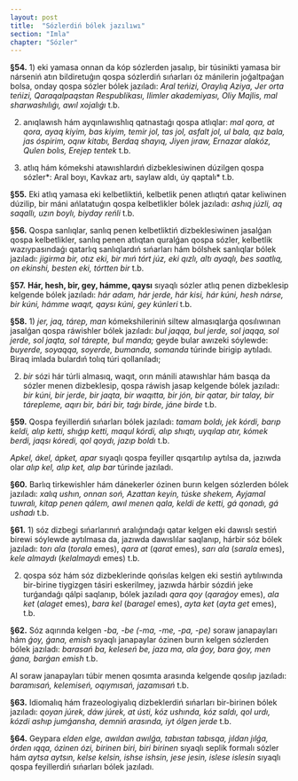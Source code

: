 ```yaml
---
layout: post
title:  "Sózlerdiń bólek jazılıwı"
section: "Imla"
chapter: "Sózler"
---
```


**§54.** 1) eki yamasa onnan da kóp sózlerden jasalıp, bir túsinikti yamasa bir nárseniń atın bildiretuǵın qospa sózlerdiń sıńarları óz mánilerin joǵaltpaǵan bolsa, onday qospa sózler bólek jazıladı: *Aral teńizi, Oraylıq Aziya, Jer orta teńizi, Qaraqalpaqstan Respublikası, Ilimler akademiyası, Oliy Majlis, mal sharwashılıǵı, awıl xojalıǵı* t.b.  

2) anıqlawısh hám ayqınlawıshlıq qatnastaǵı qospa atlıqlar: *mal qora, at qora, ayaq kiyim, bas kiyim, temir jol, tas jol, asfalt jol, ul bala, qız bala, jas óspirim, oqıw kitabı, Berdaq shayıq, Jiyen jıraw, Ernazar alakóz, Qulen bolıs, Erejep tentek* t.b.  

3) atlıq hám kómekshi atawıshlardıń dizbeklesiwinen dúzilgen qospa sózler*: Aral boyı, Kavkaz artı, saylaw aldı, úy qaptalı* t.b.  

**§55.** Eki atlıq yamasa eki kelbetliktiń, kelbetlik penen atlıqtıń qatar keliwinen dúzilip, bir máni ańlatatuǵın qospa kelbetlikler bólek jazıladı: *ashıq júzli, aq saqallı, uzın boylı, biyday reńli* t.b.  

**§56.** Qospa sanlıqlar, sanlıq penen kelbetliktiń dizbeklesiwinen jasalǵan qospa kelbetlikler, sanlıq penen atlıqtan quralǵan qospa sózler, kelbetlik wazıypasındaǵı qatarlıq sanlıqlardıń sıńarları hám bólshek sanlıqlar bólek jazıladı: *jigirma bir, otız eki, bir mıń tórt júz, eki qızlı, altı ayaqlı, bes saatlıq, on ekinshi, besten eki, tórtten bir* t.b.  

**§57.** **Hár, hesh, bir, gey, hámme, qaysı** sıyaqlı sózler atlıq penen dizbeklesip kelgende bólek jazıladı: *hár adam, hár jerde, hár kisi, hár kúni, hesh nárse, bir kúni, hámme waqıt, qaysı kúni, gey kúnleri* t.b.  

**§58.**  1) *jer, jaq, tárep, man* kómekshileriniń siltew almasıqlarǵa qosılıwınan jasalǵan qospa ráwishler bólek jazıladı: *bul jaqqa, bul jerde, sol jaqqa, sol jerde, sol jaqta, sol tárepte, bul manda;* geyde bular awızeki sóylewde: *buyerde, soyaqqa, soyerde, bumanda, somanda* túrinde birigip aytıladı. Biraq imlada bulardıń tolıq túri qollanıladı;  

2) *bir* sózi hár túrli almasıq, waqıt, orın mánili atawıshlar hám basqa da sózler menen dizbeklesip, qospa ráwish jasap kelgende bólek jazıladı: *bir kúni, bir jerde, bir jaqta, bir waqıtta, bir jón, bir qatar, bir talay, bir tárepleme, aqırı bir, bári bir, taǵı birde, jáne birde* t.b.  

**§59.** Qospa feyillerdiń sıńarları bólek jazıladı: *tamam boldı, jek kórdi, barıp keldi, alıp ketti, shıǵıp ketti, maqul kórdi, alıp shıqtı, uyqılap atır, kómek berdi, jaqsı kóredi, qol qoydı, jazıp boldı* t.b. 

*Apkel, ákel, ápket, apar* sıyaqlı qospa feyiller qısqartılıp aytılsa da, jazıwda olar *alıp kel, alıp ket, alıp bar* túrinde jazıladı.  

**§60.** Barlıq tirkewishler hám dánekerler ózinen burın kelgen sózlerden bólek jazıladı: *xalıq ushın, onnan soń, Azattan keyin, túske shekem, Ayjamal tuwralı, kitap penen qálem, awıl menen qala, keldi de ketti, gá qonadı, gá ushadı* t.b.  

**§61.** 1) sóz dizbegi sıńarlarınıń aralıǵındaǵı qatar kelgen eki dawıslı sestiń birewi sóylewde aytılmasa da, jazıwda dawıslılar saqlanıp, hárbir sóz bólek jazıladı: *torı ala* (*torala* emes), *qara at* (*qarat* emes), *sarı ala* (*sarala* emes), *kele almaydı* (*kelalmaydı* emes) t.b.  

2) qospa sóz hám sóz dizbeklerinde qońsılas kelgen eki sestiń aytılıwında bir-birine tiygizgen tásiri eskerilmey, jazıwda hárbir sózdiń jeke turǵandaǵı qálpi saqlanıp, bólek jazıladı *qara qoy* (*qaraǵoy* emes), *ala ket* (*alaget* emes), *bara kel* (*baragel* emes), *ayta ket* (*ayta get* emes), t.b.  

**§62.** Sóz aqırında kelgen *-ba, -be (-ma, -me, -pa, -pe)* soraw janapayları hám *ǵoy, ǵana, emish* sıyaqlı janapaylar ózinen burın kelgen sózlerden bólek jazıladı: *barasań ba, keleseń be, jaza ma, ala ǵoy, bara ǵoy, men ǵana, barǵan emish* t.b.  

Al soraw janapayları túbir menen qosımta arasında kelgende qosılıp jazıladı: *baramısań, kelemiseń, oqıymısań, jazamısań* t.b.  

**§63.** Idiomalıq hám frazeologiyalıq dizbeklerdiń sıńarları bir-birinen bólek jazıladı: *qoyan júrek, dáw júrek, at ústi, kóz ushında, kóz saldı, qol urdı, kózdi ashıp jumǵansha, demniń arasında, iyt ólgen jerde* t.b.  

**§64.** Geypara *elden elge, awıldan awılǵa, tabıstan tabısqa, jıldan jılǵa, órden ıqqa, ózinen ózi, birinen biri, biri birinen* sıyaqlı seplik formalı sózler hám *aytsa aytsın, kelse kelsin, ishse ishsin, jese jesin, islese islesin* sıyaqlı qospa feyillerdiń sıńarları bólek jazıladı.
